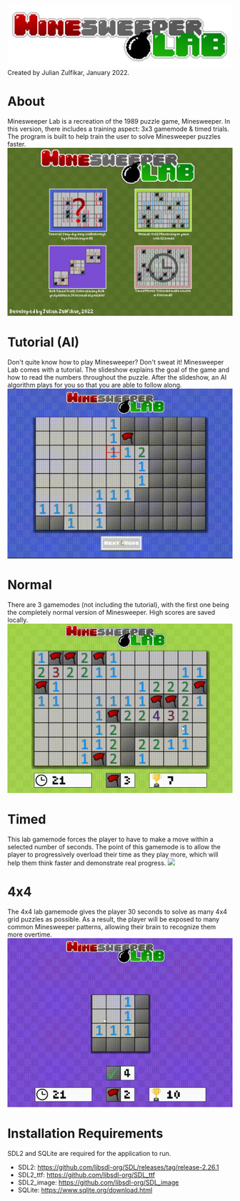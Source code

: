 ![](https://github.com/julian-z/Minesweeper-Lab/blob/main/textures/minesweeperlablogo.png)
Created by Julian Zulfikar, January 2022.

# About
Minesweeper Lab is a recreation of the 1989 puzzle game, Minesweeper. In this version, there includes a training aspect: 3x3 gamemode & timed trials. The program is built to help train the user to solve Minesweeper puzzles faster.
![](https://github.com/julian-z/Minesweeper-Lab/blob/main/gifs/menu.png)

# Tutorial (AI)
Don't quite know how to play Minesweeper? Don't sweat it! Minesweeper Lab comes with a tutorial. The slideshow explains the goal of the game and how to read the numbers throughout the puzzle. After the slideshow, an AI algorithm plays for you so that you are able to follow along.
![](https://github.com/julian-z/Minesweeper-Lab/blob/main/gifs/tutorial.gif)

# Normal
There are 3 gamemodes (not including the tutorial), with the first one being the completely normal version of Minesweeper. High scores are saved locally.
![](https://github.com/julian-z/Minesweeper-Lab/blob/main/gifs/normal.gif)

# Timed
This lab gamemode forces the player to have to make a move within a selected number of seconds. The point of this gamemode is to allow the player to progressively overload their time as they play more, which will help them think faster and demonstrate real progress.
![](https://github.com/julian-z/Minesweeper-Lab/blob/main/gifs/timed.gif)

# 4x4
The 4x4 lab gamemode gives the player 30 seconds to solve as many 4x4 grid puzzles as possible. As a result, the player will be exposed to many common Minesweeper patterns, allowing their brain to recognize them more overtime.
![](https://github.com/julian-z/Minesweeper-Lab/blob/main/gifs/four.gif)

# Installation Requirements
SDL2 and SQLite are required for the application to run.
- SDL2: https://github.com/libsdl-org/SDL/releases/tag/release-2.26.1
- SDL2_ttf: https://github.com/libsdl-org/SDL_ttf
- SDL2_image: https://github.com/libsdl-org/SDL_image
- SQLite: https://www.sqlite.org/download.html